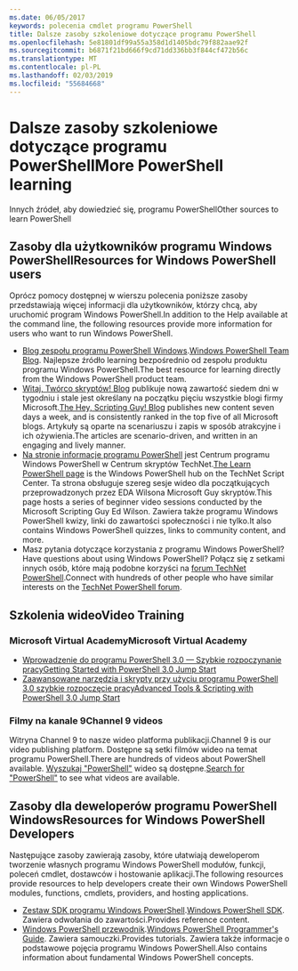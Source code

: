 ```yaml
---
ms.date: 06/05/2017
keywords: polecenia cmdlet programu PowerShell
title: Dalsze zasoby szkoleniowe dotyczące programu PowerShell
ms.openlocfilehash: 5e81801df99a55a358d1d1405bdc79f882aae92f
ms.sourcegitcommit: b6871f21bd666f9cd71dd336bb3f844cf472b56c
ms.translationtype: MT
ms.contentlocale: pl-PL
ms.lasthandoff: 02/03/2019
ms.locfileid: "55684668"
---
```

# <a name="more-powershell-learning"></a><span data-ttu-id="ac019-103">Dalsze zasoby szkoleniowe dotyczące programu PowerShell</span><span class="sxs-lookup"><span data-stu-id="ac019-103">More PowerShell learning</span></span>

<span data-ttu-id="ac019-104">Innych źródeł, aby dowiedzieć się, programu PowerShell</span><span class="sxs-lookup"><span data-stu-id="ac019-104">Other sources to learn PowerShell</span></span>

## <a name="resources-for-windows-powershell-users"></a><span data-ttu-id="ac019-105">Zasoby dla użytkowników programu Windows PowerShell</span><span class="sxs-lookup"><span data-stu-id="ac019-105">Resources for Windows PowerShell users</span></span>

<span data-ttu-id="ac019-106">Oprócz pomocy dostępnej w wierszu polecenia poniższe zasoby przedstawiają więcej informacji dla użytkowników, którzy chcą, aby uruchomić program Windows PowerShell.</span><span class="sxs-lookup"><span data-stu-id="ac019-106">In addition to the Help available at the command line, the following resources provide more information for users who want to run Windows PowerShell.</span></span>

- <span data-ttu-id="ac019-107">[Blog zespołu programu PowerShell Windows](https://blogs.msdn.microsoft.com/powershell/).</span><span class="sxs-lookup"><span data-stu-id="ac019-107">[Windows PowerShell Team Blog](https://blogs.msdn.microsoft.com/powershell/).</span></span> <span data-ttu-id="ac019-108">Najlepsze źródło learning bezpośrednio od zespołu produktu programu Windows PowerShell.</span><span class="sxs-lookup"><span data-stu-id="ac019-108">The best resource for learning directly from the Windows PowerShell product team.</span></span>
- <span data-ttu-id="ac019-109">[Witaj, Twórco skryptów! Blog](https://blogs.technet.microsoft.com/heyscriptingguy/) publikuje nową zawartość siedem dni w tygodniu i stale jest określany na początku pięciu wszystkie blogi firmy Microsoft.</span><span class="sxs-lookup"><span data-stu-id="ac019-109">[The Hey, Scripting Guy! Blog](https://blogs.technet.microsoft.com/heyscriptingguy/) publishes new content seven days a week, and is consistently ranked in the top five of all Microsoft blogs.</span></span> <span data-ttu-id="ac019-110">Artykuły są oparte na scenariuszu i zapis w sposób atrakcyjne i ich ożywienia.</span><span class="sxs-lookup"><span data-stu-id="ac019-110">The articles are scenario-driven, and written in an engaging and lively manner.</span></span>
- <span data-ttu-id="ac019-111">[Na stronie informacje programu PowerShell](https://blogs.technet.microsoft.com/heyscriptingguy/2015/01/04/weekend-scripter-the-best-ways-to-learn-powershell/) jest Centrum programu Windows PowerShell w Centrum skryptów TechNet.</span><span class="sxs-lookup"><span data-stu-id="ac019-111">[The Learn PowerShell page](https://blogs.technet.microsoft.com/heyscriptingguy/2015/01/04/weekend-scripter-the-best-ways-to-learn-powershell/) is the Windows PowerShell hub on the TechNet Script Center.</span></span> <span data-ttu-id="ac019-112">Ta strona obsługuje szereg sesje wideo dla początkujących przeprowadzonych przez EDA Wilsona Microsoft Guy skryptów.</span><span class="sxs-lookup"><span data-stu-id="ac019-112">This page hosts a series of beginner video sessions conducted by the Microsoft Scripting Guy Ed Wilson.</span></span> <span data-ttu-id="ac019-113">Zawiera także programu Windows PowerShell kwizy, linki do zawartości społeczności i nie tylko.</span><span class="sxs-lookup"><span data-stu-id="ac019-113">It also contains Windows PowerShell quizzes, links to community content, and more.</span></span>
- <span data-ttu-id="ac019-114">Masz pytania dotyczące korzystania z programu Windows PowerShell?</span><span class="sxs-lookup"><span data-stu-id="ac019-114">Have questions about using Windows PowerShell?</span></span> <span data-ttu-id="ac019-115">Połącz się z setkami innych osób, które mają podobne korzyści na [forum TechNet PowerShell](https://social.technet.microsoft.com/Forums/home?forum=winserverpowershell).</span><span class="sxs-lookup"><span data-stu-id="ac019-115">Connect with hundreds of other people who have similar interests on the [TechNet PowerShell forum](https://social.technet.microsoft.com/Forums/home?forum=winserverpowershell).</span></span>

## <a name="video-training"></a><span data-ttu-id="ac019-116">Szkolenia wideo</span><span class="sxs-lookup"><span data-stu-id="ac019-116">Video Training</span></span>

### <a name="microsoft-virtual-academy"></a><span data-ttu-id="ac019-117">Microsoft Virtual Academy</span><span class="sxs-lookup"><span data-stu-id="ac019-117">Microsoft Virtual Academy</span></span>

- [<span data-ttu-id="ac019-118">Wprowadzenie do programu PowerShell 3.0 — Szybkie rozpoczynanie pracy</span><span class="sxs-lookup"><span data-stu-id="ac019-118">Getting Started with PowerShell 3.0 Jump Start</span></span>](https://mva.microsoft.com/en-US/training-courses/getting-started-with-powershell-30-jump-start-8276)
- [<span data-ttu-id="ac019-119">Zaawansowane narzędzia i skrypty przy użyciu programu PowerShell 3.0 szybkie rozpoczęcie pracy</span><span class="sxs-lookup"><span data-stu-id="ac019-119">Advanced Tools & Scripting with PowerShell 3.0 Jump Start</span></span>](https://mva.microsoft.com/en-US/training-courses/advanced-tools-scripting-with-powershell-30-jump-start-8277)

### <a name="channel-9-videos"></a><span data-ttu-id="ac019-120">Filmy na kanale 9</span><span class="sxs-lookup"><span data-stu-id="ac019-120">Channel 9 videos</span></span>

<span data-ttu-id="ac019-121">Witryna Channel 9 to nasze wideo platforma publikacji.</span><span class="sxs-lookup"><span data-stu-id="ac019-121">Channel 9 is our video publishing platform.</span></span> <span data-ttu-id="ac019-122">Dostępne są setki filmów wideo na temat programu PowerShell.</span><span class="sxs-lookup"><span data-stu-id="ac019-122">There are hundreds of videos about PowerShell available.</span></span> <span data-ttu-id="ac019-123">[Wyszukaj "PowerShell"](https://channel9.msdn.com/Search?term=PowerShell&sortBy=top-rated) wideo są dostępne.</span><span class="sxs-lookup"><span data-stu-id="ac019-123">[Search for "PowerShell"](https://channel9.msdn.com/Search?term=PowerShell&sortBy=top-rated) to see what videos are available.</span></span>

## <a name="resources-for-windows-powershell-developers"></a><span data-ttu-id="ac019-124">Zasoby dla deweloperów programu PowerShell Windows</span><span class="sxs-lookup"><span data-stu-id="ac019-124">Resources for Windows PowerShell Developers</span></span>

<span data-ttu-id="ac019-125">Następujące zasoby zawierają zasoby, które ułatwiają deweloperom tworzenie własnych programu Windows PowerShell modułów, funkcji, poleceń cmdlet, dostawców i hostowanie aplikacji.</span><span class="sxs-lookup"><span data-stu-id="ac019-125">The following resources provide resources to help developers create their own Windows PowerShell modules, functions, cmdlets, providers, and hosting applications.</span></span>

- <span data-ttu-id="ac019-126">[Zestaw SDK programu Windows PowerShell](https://go.microsoft.com/fwlink/p/?LinkID=89595).</span><span class="sxs-lookup"><span data-stu-id="ac019-126">[Windows PowerShell SDK](https://go.microsoft.com/fwlink/p/?LinkID=89595).</span></span> <span data-ttu-id="ac019-127">Zawiera odwołania do zawartości.</span><span class="sxs-lookup"><span data-stu-id="ac019-127">Provides reference content.</span></span>
- <span data-ttu-id="ac019-128">[Windows PowerShell przewodnik](https://go.microsoft.com/fwlink/p/?LinkID=89596).</span><span class="sxs-lookup"><span data-stu-id="ac019-128">[Windows PowerShell Programmer's Guide](https://go.microsoft.com/fwlink/p/?LinkID=89596).</span></span> <span data-ttu-id="ac019-129">Zawiera samouczki.</span><span class="sxs-lookup"><span data-stu-id="ac019-129">Provides tutorials.</span></span> <span data-ttu-id="ac019-130">Zawiera także informacje o podstawowe pojęcia programu Windows PowerShell.</span><span class="sxs-lookup"><span data-stu-id="ac019-130">Also contains information about fundamental Windows PowerShell concepts.</span></span>

